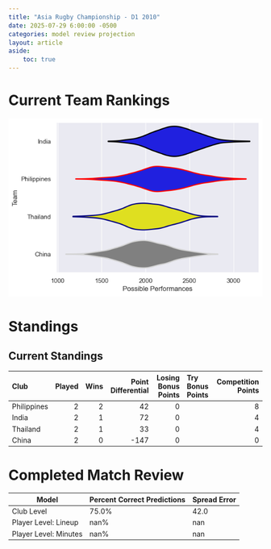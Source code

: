 ```yaml
---  
title: "Asia Rugby Championship - D1 2010"  
date: 2025-07-29 6:00:00 -0500  
categories: model review projection  
layout: article  
aside:  
    toc: true  
---
```

# Current Team Rankings


![Club Rankings](plots/rankings_Asia_Rugby_Championship_-_D1_2010.png)
# Standings

## Current Standings


| Club        |   Played |   Wins |   Point Differential |   Losing Bonus Points | Try Bonus Points   |   Competition Points |
|:------------|---------:|-------:|---------------------:|----------------------:|:-------------------|---------------------:|
| Philippines |        2 |      2 |                   42 |                     0 |                    |                    8 |
| India       |        2 |      1 |                   72 |                     0 |                    |                    4 |
| Thailand    |        2 |      1 |                   33 |                     0 |                    |                    4 |
| China       |        2 |      0 |                 -147 |                     0 |                    |                    0 |



# Completed Match Review


| Model | Percent Correct Predictions | Spread Error |
| ------ | ------ | ------ |
| Club Level | 75.0% | 42.0 |
| Player Level: Lineup | nan% | nan |
| Player Level: Minutes | nan% | nan |

